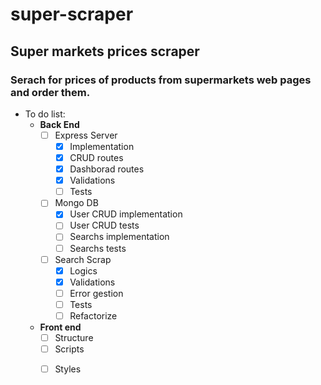 # super-scraper
## Super markets prices scraper

### Serach for prices of products from supermarkets web pages and order them.

- To do list:
    - **Back End** 
        - [ ] Express Server
            - [x] Implementation
            * [x] CRUD routes
            * [x] Dashborad routes
            * [x] Validations
            + [ ] Tests
        * [ ] Mongo DB
            - [x] User CRUD implementation
            * [ ] User CRUD tests
            * [ ] Searchs implementation
            + [ ] Searchs tests
        + [ ] Search Scrap
            - [x] Logics
            * [x] Validations
            * [ ] Error gestion
            * [ ] Tests 
            + [ ] Refactorize 
    + **Front end**
        - [ ] Structure
        * [ ] Scripts
        + [ ] Styles
 